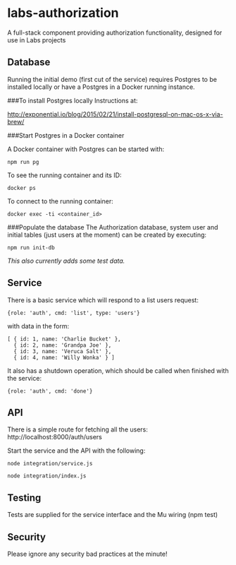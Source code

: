 # labs-authorization

A full-stack component providing authorization functionality, designed for use in Labs projects

## Database

Running the initial demo (first cut of the service) requires Postgres to
be installed locally or have a Postgres in a Docker running instance.

###To install Postgres locally
Instructions at:

http://exponential.io/blog/2015/02/21/install-postgresql-on-mac-os-x-via-brew/

###Start Postgres in a Docker container

A Docker container with Postgres can be started with:
```
npm run pg
```

To see the running container and its ID:
```
docker ps
```

To connect to the running container:
```
docker exec -ti <container_id>
```

###Populate the database
The Authorization database, system user and initial tables (just users at the moment)
can be created by executing:

    npm run init-db

_This also currently adds some test data._

## Service

There is a basic service which will respond to a list users request:

    {role: 'auth', cmd: 'list', type: 'users'}

with data in the form:

    [ { id: 1, name: 'Charlie Bucket' },
      { id: 2, name: 'Grandpa Joe' },
      { id: 3, name: 'Veruca Salt' },
      { id: 4, name: 'Willy Wonka' } ]

It also has a shutdown operation, which should be called when finished with the
service:

    {role: 'auth', cmd: 'done'}

## API

There is a simple route for fetching all the users: http://localhost:8000/auth/users

Start the service and the API with the following:

    node integration/service.js

    node integration/index.js

## Testing

Tests are supplied for the service interface and the Mu wiring (npm test)

## Security

Please ignore any security bad practices at the minute!
